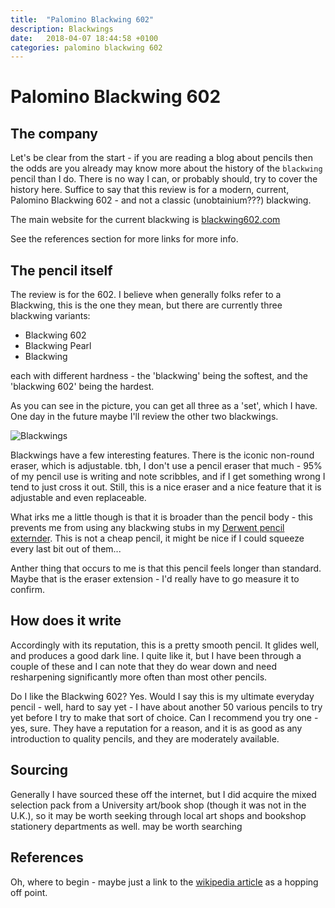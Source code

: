 ```yaml
---
title:  "Palomino Blackwing 602"
description: Blackwings
date:   2018-04-07 18:44:58 +0100
categories: palomino blackwing 602
---
```


# Palomino Blackwing 602

## The company

Let's be clear from the start - if you are reading a blog about pencils then the odds are you already may know more about the history
of the `blackwing` pencil than I do. There is no way I can, or probably should, try to cover the history here. Suffice to say that this
review is for a modern, current, Palomino Blackwing 602 - and not a classic (unobtainium???) blackwing.

The main website for the current blackwing is [blackwing602.com](https://blackwing602.com/about-us/)

See the references section for more links for more info.

## The pencil itself

The review is for the 602. I believe when generally folks refer to a Blackwing, this is the one they mean, but there
are currently three blackwing variants:
- Blackwing 602
- Blackwing Pearl
- Blackwing

each with different hardness - the 'blackwing' being the softest, and the 'blackwing 602' being the hardest.

As you can see in the picture, you can get all three as a 'set', which I have. One day in the future maybe I'll
review the other two blackwings.

![Blackwings]({{site.url}}/images/blackwing.jpg)

Blackwings have a few interesting features. There is the iconic non-round eraser, which is adjustable. tbh, I don't use
a pencil eraser that much - 95% of my pencil use is writing and note scribbles, and if I get something wrong I tend to just
cross it out. Still, this is a nice eraser and a nice feature that it is adjustable and even replaceable.

What irks me a little though is that it is broader than the pencil body - this prevents me from using any blackwing stubs
in my [Derwent pencil externder](https://www.derwentart.com/en/gb/4452/2300124/pencil-extenders). This is not a cheap pencil,
it might be nice if I could squeeze every last bit out of them...

Anther thing that occurs to me is that this pencil feels longer than standard. Maybe that is the eraser extension - I'd really
have to go measure it to confirm.

## How does it write

Accordingly with its reputation, this is a pretty smooth pencil. It glides well, and produces a good dark line. I quite like it,
but I have been through a couple of these and I can note that they do wear down and need resharpening significantly more often than
most other pencils.

Do I like the Blackwing 602? Yes. Would I say this is my ultimate everyday pencil - well, hard to say yet - I have about another
50 various pencils to try yet before I try to make that sort of choice. Can I recommend you try one - yes, sure. They have a reputation
for a reason, and it is as good as any introduction to quality pencils, and they are moderately available.

## Sourcing

Generally I have sourced these off the internet, but I did acquire the mixed selection pack from a University art/book shop (though
it was not in the U.K.), so it may be worth seeking through local art shops and bookshop stationery departments as well.
may be worth searching 

## References

Oh, where to begin - maybe just a link to the [wikipedia article](https://en.wikipedia.org/wiki/Blackwing_602) as a hopping off point.

